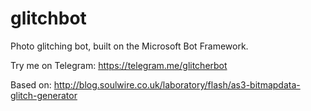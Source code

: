 # glitchbot
Photo glitching bot, built on the Microsoft Bot Framework.

Try me on Telegram: https://telegram.me/glitcherbot

Based on: http://blog.soulwire.co.uk/laboratory/flash/as3-bitmapdata-glitch-generator
